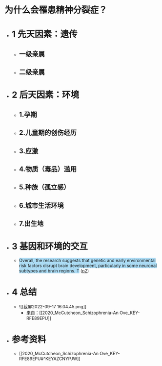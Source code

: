 # 为什么会罹患精神分裂症？
- # 1 先天因素：遗传
	- ## 一级亲属
	- ## 二级亲属
- # 2 后天因素：环境
	- ## 1.孕期
	- ## 2.儿童期的创伤经历
	- ## 3.应激
	- ## 4.物质（毒品）滥用
	- ## 5.种族（孤立感）
	- ## 6.城市生活环境
	- ## 7.出生地
- # 3 基因和环境的交互
	- <span class="highlight" style="background-color: #2ea8e565">Overall, the research suggests that genetic and early environmental risk factors disrupt brain development, particularly in some neuronal subtypes and brain regions. T</span> ([p2](zotero://open-pdf/library/items/D3I7ELBR?page=2&annotation=WV77NJUH))
- # 4 总结
	- ![[截屏2022-09-17 16.04.45.png]]
		- 来自：[[2020_McCutcheon_Schizophrenia-An Ove_KEY-RFE89EPU]]
- # 参考资料
	- [[2020_McCutcheon_Schizophrenia-An Ove_KEY-RFE89EPU#^KEYAZCNYPJW]]